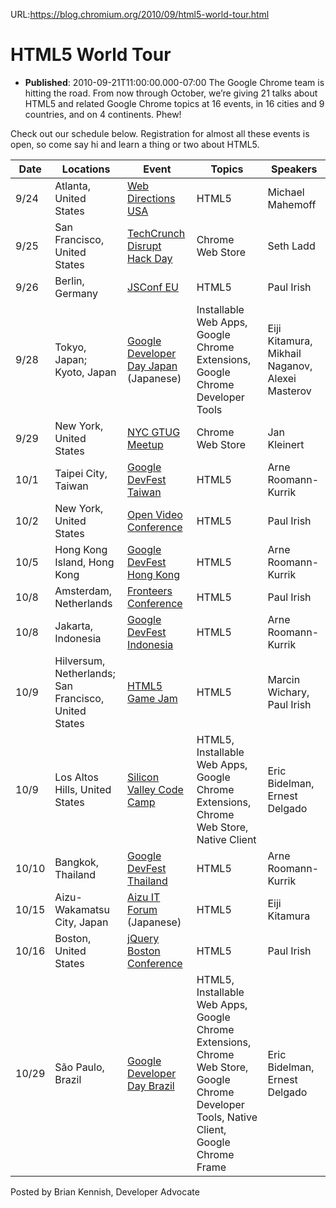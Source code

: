 URL:https://blog.chromium.org/2010/09/html5-world-tour.html
# HTML5 World Tour
- **Published**: 2010-09-21T11:00:00.000-07:00
The Google Chrome team is hitting the road. From now through October, we’re giving 21 talks about HTML5 and related Google Chrome topics at 16 events, in 16 cities and 9 countries, and on 4 continents. Phew!

Check out our schedule below. Registration for almost all these events is open, so come say hi and learn a thing or two about HTML5.

| Date | Locations | Event | Topics | Speakers |
| --- | --- | --- | --- | --- |
| 9/24 | Atlanta, United States | [Web Directions USA](http://usa10.webdirections.org/) | HTML5 | Michael Mahemoff |
| 9/25 | San Francisco, United States | [TechCrunch Disrupt Hack Day](http://disrupt.techcrunch.com/2010-sf/hackathon/) | Chrome Web Store | Seth Ladd |
| 9/26 | Berlin, Germany | [JSConf EU](http://jsconf.eu/2010/) | HTML5 | Paul Irish |
| 9/28 | Tokyo, Japan; Kyoto, Japan | [Google Developer Day Japan](http://www.google.co.jp/events/developerday/2010/tokyo/) (Japanese) | Installable Web Apps, Google Chrome Extensions, Google Chrome Developer Tools | Eiji Kitamura, Mikhail Naganov, Alexei Masterov |
| 9/29 | New York, United States | [NYC GTUG Meetup](http://www.meetup.com/NYC-GTUG/calendar/14510483/) | Chrome Web Store | Jan Kleinert |
| 10/1 | Taipei City, Taiwan | [Google DevFest Taiwan](http://code.google.com/events/devfests/2010/taipei.html) | HTML5 | Arne Roomann-Kurrik |
| 10/2 | New York, United States | [Open Video Conference](http://www.openvideoconference.org/) | HTML5 | Paul Irish |
| 10/5 | Hong Kong Island, Hong Kong | [Google DevFest Hong Kong](http://code.google.com/events/devfests/2010/hongkong.html) | HTML5 | Arne Roomann-Kurrik |
| 10/8 | Amsterdam, Netherlands | [Fronteers Conference](http://fronteers.nl/congres/2010) | HTML5 | Paul Irish |
| 10/8 | Jakarta, Indonesia | [Google DevFest Indonesia](http://code.google.com/events/devfests/2010/jakarta.html) | HTML5 | Arne Roomann-Kurrik |
| 10/9 | Hilversum, Netherlands; San Francisco, United States | [HTML5 Game Jam](http://sites.google.com/site/html5gamejam/) | HTML5 | Marcin Wichary, Paul Irish |
| 10/9 | Los Altos Hills, United States | [Silicon Valley Code Camp](http://www.siliconvalley-codecamp.com/) | HTML5, Installable Web Apps, Google Chrome Extensions, Chrome Web Store, Native Client | Eric Bidelman, Ernest Delgado |
| 10/10 | Bangkok, Thailand | [Google DevFest Thailand](http://code.google.com/events/devfests/2010/bangkok.html) | HTML5 | Arne Roomann-Kurrik |
| 10/15 | Aizu-Wakamatsu City, Japan | [Aizu IT Forum](http://www.ubic-u-aizu.pref.fukushima.jp/it-summer/) (Japanese) | HTML5 | Eiji Kitamura |
| 10/16 | Boston, United States | [jQuery Boston Conference](http://events.jquery.org/2010/boston/) | HTML5 | Paul Irish |
| 10/29 | São Paulo, Brazil | [Google Developer Day Brazil](http://www.google.com/events/developerday/2010/sao-paulo/) | HTML5, Installable Web Apps, Google Chrome Extensions, Chrome Web Store, Google Chrome Developer Tools, Native Client, Google Chrome Frame | Eric Bidelman, Ernest Delgado |

Posted by Brian Kennish, Developer Advocate